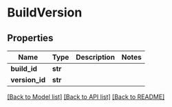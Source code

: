 # BuildVersion

## Properties
Name | Type | Description | Notes
------------ | ------------- | ------------- | -------------
**build_id** | **str** |  | 
**version_id** | **str** |  | 

[[Back to Model list]](../README.md#documentation-for-models) [[Back to API list]](../README.md#documentation-for-api-endpoints) [[Back to README]](../README.md)


